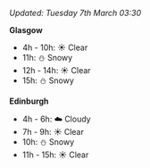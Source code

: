 *Updated: Tuesday 7th March 03:30*

**Glasgow**

* 4h - 10h: :sunny: Clear
* 11h: :snowman: Snowy
* 12h - 14h: :sunny: Clear
* 15h: :snowman: Snowy

**Edinburgh**

* 4h - 6h: :cloud: Cloudy
* 7h - 9h: :sunny: Clear
* 10h: :snowman: Snowy
* 11h - 15h: :sunny: Clear

